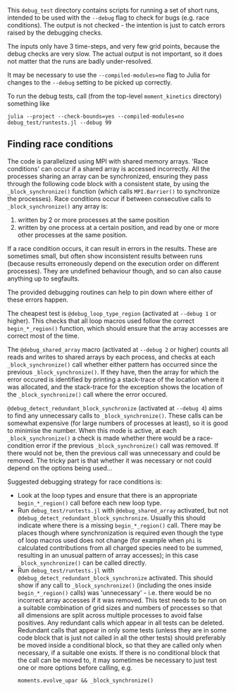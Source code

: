 This `debug_test` directory contains scripts for running a set of short runs, intended
to be used with the `--debug` flag to check for bugs (e.g. race conditions).
The output is not checked - the intention is just to catch errors raised by the
debugging checks.

The inputs only have 3 time-steps, and very few grid points, because the debug checks
are very slow. The actual output is not important, so it does not matter that the runs
are badly under-resolved.

It may be necessary to use the `--compiled-modules=no` flag to Julia for changes
to the `--debug` setting to be picked up correctly.

To run the debug tests, call (from the top-level `moment_kinetics` directory)
something like
```
julia --project --check-bounds=yes --compiled-modules=no debug_test/runtests.jl --debug 99
```

Finding race conditions
-----------------------
The code is parallelized using MPI with shared memory arrays. 'Race conditions'
can occur if a shared array is accessed incorrectly. All the processes sharing
an array can be synchronized, ensuring they pass through the following code
block with a consistent state, by using the `_block_synchronize()` function
(which calls `MPI.Barrier()` to synchronize the processes). Race conditions
occur if between consecutive calls to `_block_synchronize()` any array is:
1. written by 2 or more processes at the same position
2. written by one process at a certain position, and read by one or more other
   processes at the same position.

If a race condition occurs, it can result in errors in the results. These are
sometimes small, but often show inconsistent results between runs (because
results erroneously depend on the execution order on different processes). They
are undefined behaviour though, and so can also cause anything up to segfaults.

The provided debugging routines can help to pin down where either of these
errors happen.

The cheapest test is `@debug_loop_type_region` (activated at `--debug 1` or
higher). This checks that all loop macros used follow the correct
`begin_*_region()` function, which should ensure that the array accesses are
correct most of the time.

The `@debug_shared_array` macro (activated at `--debug 2` or
higher) counts all reads and writes to shared arrays by each process, and
checks at each `_block_synchronize()` call whether either pattern has occurred
since the previous `_block_synchronize()`. If they have, then the array for
which the error occured is identified by printing a stack-trace of the location
where it was allocated, and the stack-trace for the exception shows the
location of the `_block_synchronize()` call where the error occured.

`@debug_detect_redundant_block_synchronize` (activated at `--debug 4`) aims to
find any unnecessary calls to `_block_synchronize()`. These calls can be
somewhat expensive (for large numbers of processes at least), so it is good to
minimise the number. When this mode is active, at each `_block_synchronize()` a
check is made whether there would be a race-condition error if the previous
`_block_synchronize()` call was removed. If there would not be, then the
previous call was unnecessary and could be removed. The tricky part is that
whether it was necessary or not could depend on the options being used...

Suggested debugging strategy for race conditions is:
* Look at the loop types and ensure that there is an appropriate
  `begin_*_region()` call before each new loop type.
* Run `debug_test/runtests.jl` with `@debug_shared_array` activated, but not
  `@debug_detect_redundant_block_synchronize`. Usually this should indicate
  where there is a missing `begin_*_region()` call. There may be places though
  where synchronization is required even though the type of loop macros used
  does not change (for example when `phi` is calculated contributions from all
  charged species need to be summed, resulting in an unusual pattern of array
  accesses); in this case `_block_synchronize()` can be called directly.
* Run `debug_test/runtests.jl` with `@debug_detect_redundant_block_synchronize`
  activated. This should show if any call to `_block_synchronize()` (including
  the ones inside `begin_*_region()` calls) was 'unnecessary' - i.e. there
  would be no incorrect array accesses if it was removed. This test needs to be
  run on a suitable combination of grid sizes and numbers of processes so that
  all dimensions are split across multiple processes to avoid false positives.
  Any redundant calls which appear in all tests can be deleted.  Redundant
  calls that appear in only some tests (unless they are in some code block that
  is just not called in all the other tests) should preferably be moved inside
  a conditional block, so that they are called only when necessary, if a
  suitable one exists. If there is no conditional block that the call can be
  moved to, it may sometimes be necessary to just test one or more options
  before calling, e.g.
  ```
  moments.evolve_upar && _block_synchronize()
  ```

